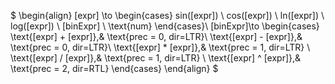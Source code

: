 $
\begin{align}
[expr] \to \begin{cases}
sin([expr]) \\
cos([expr]) \\
ln([expr]) \\
log([expr]) \\
[binExpr] \\
\text{num}
\end{cases}\\
[binExpr]\to \begin{cases}
\text{[expr] + [expr]},& \text{prec = 0, dir=LTR}\\
\text{[expr] - [expr]},& \text{prec = 0, dir=LTR}\\
\text{[expr] * [expr]},& \text{prec = 1, dir=LTR} \\
\text{[expr] / [expr]},& \text{prec = 1, dir=LTR} \\
\text{[expr]  \^ [expr]},& \text{prec = 2, dir=RTL} 
\end{cases}
\end{align}
$

